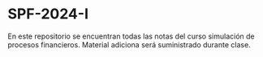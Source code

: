# SPF-2024-I
En este repositorio se encuentran todas las notas del curso simulación de procesos financieros. Material adiciona será suministrado durante clase.
